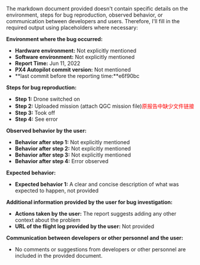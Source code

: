 The markdown document provided doesn't contain specific details on the environment, steps for bug reproduction, observed behavior, or communication between developers and users. Therefore, I'll fill in the required output using placeholders where necessary:

**Environment where the bug occurred:**

- **Hardware environment:** Not explicitly mentioned
- **Software environment:** Not explicitly mentioned
- **Report Time:** Jun 11, 2022
- **PX4 Autopilot commit version:** Not mentioned
- **last commit before the reporting time:**e6f90bc

**Steps for bug reproduction:**

- **Step 1:** Drone switched on
- **Step 2:** Uploaded mission (attach QGC mission file)<font color='red'>原报告中缺少文件链接</font>
- **Step 3:** Took off
- **Step 4:** See error

**Observed behavior by the user:**

- **Behavior after step 1:** Not explicitly mentioned
- **Behavior after step 2:** Not explicitly mentioned
- **Behavior after step 3:** Not explicitly mentioned
- **Behavior after step 4:** Error observed

**Expected behavior:**

- **Expected behavior 1:** A clear and concise description of what was expected to happen, not provided

**Additional information provided by the user for bug investigation:**

- **Actions taken by the user:** The report suggests adding any other context about the problem
- **URL of the flight log provided by the user:** Not provided

**Communication between developers or other personnel and the user:**

- No comments or suggestions from developers or other personnel are included in the provided document.
